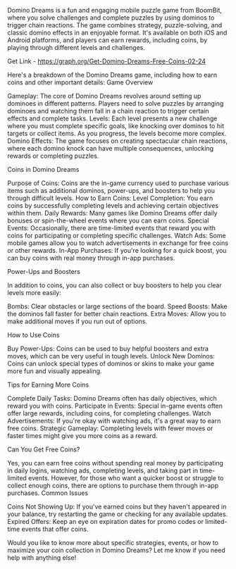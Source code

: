 Domino Dreams is a fun and engaging mobile puzzle game from BoomBit,
where you solve challenges and complete puzzles by using dominos to
trigger chain reactions. The game combines strategy, puzzle-solving, and
classic domino effects in an enjoyable format. It's available on both
iOS and Android platforms, and players can earn rewards, including
coins, by playing through different levels and challenges.

Get Link - https://graph.org/Get-Domino-Dreams-Free-Coins-02-24

Here's a breakdown of the Domino Dreams game, including how to earn
coins and other important details: Game Overview

Gameplay: The core of Domino Dreams revolves around setting up dominoes
in different patterns. Players need to solve puzzles by arranging
dominoes and watching them fall in a chain reaction to trigger certain
effects and complete tasks. Levels: Each level presents a new challenge
where you must complete specific goals, like knocking over dominos to
hit targets or collect items. As you progress, the levels become more
complex. Domino Effects: The game focuses on creating spectacular chain
reactions, where each domino knock can have multiple consequences,
unlocking rewards or completing puzzles.

Coins in Domino Dreams

Purpose of Coins: Coins are the in-game currency used to purchase
various items such as additional dominos, power-ups, and boosters to
help you through difficult levels. How to Earn Coins: Level Completion:
You earn coins by successfully completing levels and achieving certain
objectives within them. Daily Rewards: Many games like Domino Dreams
offer daily bonuses or spin-the-wheel events where you can earn coins.
Special Events: Occasionally, there are time-limited events that reward
you with coins for participating or completing specific challenges.
Watch Ads: Some mobile games allow you to watch advertisements in
exchange for free coins or other rewards. In-App Purchases: If you\'re
looking for a quick boost, you can buy coins with real money through
in-app purchases.

Power-Ups and Boosters

In addition to coins, you can also collect or buy boosters to help you
clear levels more easily:

Bombs: Clear obstacles or large sections of the board. Speed Boosts:
Make the dominos fall faster for better chain reactions. Extra Moves:
Allow you to make additional moves if you run out of options.

How to Use Coins

Buy Power-Ups: Coins can be used to buy helpful boosters and extra
moves, which can be very useful in tough levels. Unlock New Dominos:
Coins can unlock special types of dominos or skins to make your game
more fun and visually appealing.

Tips for Earning More Coins

Complete Daily Tasks: Domino Dreams often has daily objectives, which
reward you with coins. Participate in Events: Special in-game events
often offer large rewards, including coins, for completing challenges.
Watch Advertisements: If you're okay with watching ads, it's a great way
to earn free coins. Strategic Gameplay: Completing levels with fewer
moves or faster times might give you more coins as a reward.

Can You Get Free Coins?

Yes, you can earn free coins without spending real money by
participating in daily logins, watching ads, completing levels, and
taking part in time-limited events. However, for those who want a
quicker boost or struggle to collect enough coins, there are options to
purchase them through in-app purchases. Common Issues

Coins Not Showing Up: If you've earned coins but they haven't appeared
in your balance, try restarting the game or checking for any available
updates. Expired Offers: Keep an eye on expiration dates for promo codes
or limited-time events that offer coins.

Would you like to know more about specific strategies, events, or how to
maximize your coin collection in Domino Dreams? Let me know if you need
help with anything else!
